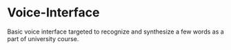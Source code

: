 # Voice-Interface
Basic voice interface targeted to recognize and synthesize a few words as a part of university course.
